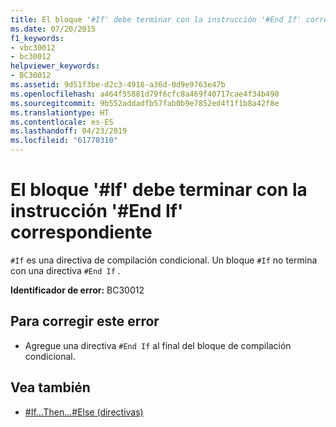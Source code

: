 ```yaml
---
title: El bloque '#If' debe terminar con la instrucción '#End If' correspondiente
ms.date: 07/20/2015
f1_keywords:
- vbc30012
- bc30012
helpviewer_keywords:
- BC30012
ms.assetid: 9d51f3be-d2c3-4918-a36d-0d9e9763e47b
ms.openlocfilehash: a464f55881d79f6cfc8a469f40717cae4f34b490
ms.sourcegitcommit: 9b552addadfb57fab0b9e7852ed4f1f1b8a42f8e
ms.translationtype: HT
ms.contentlocale: es-ES
ms.lasthandoff: 04/23/2019
ms.locfileid: "61770310"
---
```

# <a name="if-block-must-end-with-a-matching-end-if"></a>El bloque '#If' debe terminar con la instrucción '#End If' correspondiente
`#If` es una directiva de compilación condicional. Un bloque `#If` no termina con una directiva `#End If` .  
  
 **Identificador de error:** BC30012  
  
## <a name="to-correct-this-error"></a>Para corregir este error  
  
- Agregue una directiva `#End If` al final del bloque de compilación condicional.  
  
## <a name="see-also"></a>Vea también

- [#If...Then...#Else (directivas)](../../visual-basic/language-reference/directives/if-then-else-directives.md)
